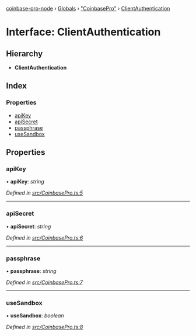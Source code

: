 [coinbase-pro-node](../README.md) › [Globals](../globals.md) › ["CoinbasePro"](../modules/_coinbasepro_.md) › [ClientAuthentication](_coinbasepro_.clientauthentication.md)

# Interface: ClientAuthentication

## Hierarchy

- **ClientAuthentication**

## Index

### Properties

- [apiKey](_coinbasepro_.clientauthentication.md#apikey)
- [apiSecret](_coinbasepro_.clientauthentication.md#apisecret)
- [passphrase](_coinbasepro_.clientauthentication.md#passphrase)
- [useSandbox](_coinbasepro_.clientauthentication.md#usesandbox)

## Properties

### apiKey

• **apiKey**: _string_

_Defined in [src/CoinbasePro.ts:5](https://github.com/bennyn/coinbase-pro-node/blob/0085625/src/CoinbasePro.ts#L5)_

---

### apiSecret

• **apiSecret**: _string_

_Defined in [src/CoinbasePro.ts:6](https://github.com/bennyn/coinbase-pro-node/blob/0085625/src/CoinbasePro.ts#L6)_

---

### passphrase

• **passphrase**: _string_

_Defined in [src/CoinbasePro.ts:7](https://github.com/bennyn/coinbase-pro-node/blob/0085625/src/CoinbasePro.ts#L7)_

---

### useSandbox

• **useSandbox**: _boolean_

_Defined in [src/CoinbasePro.ts:8](https://github.com/bennyn/coinbase-pro-node/blob/0085625/src/CoinbasePro.ts#L8)_
